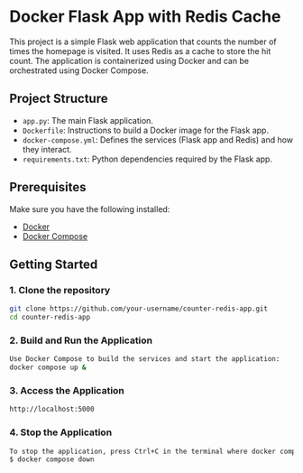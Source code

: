 # Docker Flask App with Redis Cache

This project is a simple Flask web application that counts the number of times the homepage is visited. It uses Redis as a cache to store the hit count. The application is containerized using Docker and can be orchestrated using Docker Compose.

## Project Structure

- `app.py`: The main Flask application.
- `Dockerfile`: Instructions to build a Docker image for the Flask app.
- `docker-compose.yml`: Defines the services (Flask app and Redis) and how they interact.
- `requirements.txt`: Python dependencies required by the Flask app.

## Prerequisites

Make sure you have the following installed:

- [Docker](https://www.docker.com/get-started)
- [Docker Compose](https://docs.docker.com/compose/install/)

## Getting Started

### 1. Clone the repository

```bash
git clone https://github.com/your-username/counter-redis-app.git
cd counter-redis-app
```

### 2. Build and Run the Application
```bash
Use Docker Compose to build the services and start the application:
docker compose up &
```
### 3.  Access the Application
```bash
http://localhost:5000
```
### 4. Stop the Application
```bash
To stop the application, press Ctrl+C in the terminal where docker compose up is running. To remove the containers, networks, (but not images and volumes), use:
$ docker compose down
```

